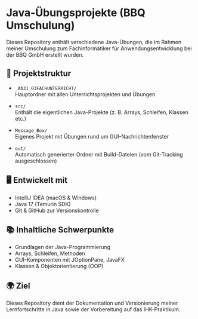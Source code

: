 # Java-Übungsprojekte (BBQ Umschulung)

Dieses Repository enthält verschiedene Java-Übungen, die im Rahmen meiner Umschulung zum Fachinformatiker für Anwendungsentwicklung bei der BBQ GmbH erstellt wurden.

## 🔧 Projektstruktur

- `_Ab31_03FACHUNTERRICHT/`  
  Hauptordner mit allen Unterrichtsprojekten und Übungen

- `src/`  
  Enthält die eigentlichen Java-Projekte (z. B. Arrays, Schleifen, Klassen etc.)

- `Message_Box/`  
  Eigenes Projekt mit Übungen rund um GUI-Nachrichtenfenster

- `out/`  
  Automatisch generierter Ordner mit Build-Dateien (vom Git-Tracking ausgeschlossen)

## 🖥️ Entwickelt mit

- IntelliJ IDEA (macOS & Windows)
- Java 17 (Temurin SDK)
- Git & GitHub zur Versionskontrolle

## 📚 Inhaltliche Schwerpunkte

- Grundlagen der Java-Programmierung
- Arrays, Schleifen, Methoden
- GUI-Komponenten mit JOptionPane, JavaFX
- Klassen & Objektorientierung (OOP)

## 🌍 Ziel

Dieses Repository dient der Dokumentation und Versionierung meiner Lernfortschritte in Java sowie der Vorbereitung auf das IHK-Praktikum.
